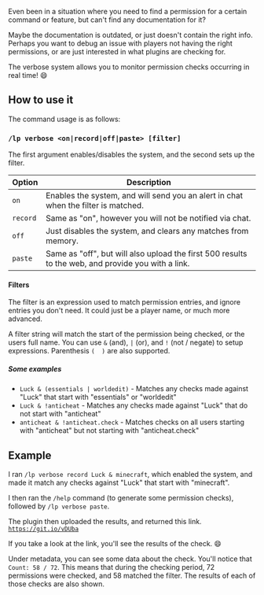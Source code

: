 Even been in a situation where you need to find a permission for a certain command or feature, but can't find any documentation for it?

Maybe the documentation is outdated, or just doesn't contain the right info. Perhaps you want to debug an issue with players not having the right permissions, or are just interested in what plugins are checking for.

The verbose system allows you to monitor permission checks occurring in real time! 😄 

## How to use it
The command usage is as follows:

### `/lp verbose <on|record|off|paste> [filter]`
The first argument enables/disables the system, and the second sets up the filter.

| Option   | Description |
|----------|-------------|
| `on`     | Enables the system, and will send you an alert in chat when the filter is matched. |
| `record` | Same as "on", however you will not be notified via chat. |
| `off`    | Just disables the system, and clears any matches from memory. |
| `paste`  | Same as "off", but will also upload the first 500 results to the web, and provide you with a link. |

#### Filters
The filter is an expression used to match permission entries, and ignore entries you don't need. It could just be a player name, or much more advanced.

A filter string will match the start of the permission being checked, or the users full name. You can use `&` (and), `|` (or), and `!` (not / negate) to setup expressions. Parenthesis `(  )` are also supported.

##### Some examples
* `Luck & (essentials | worldedit)` - Matches any checks made against "Luck" that start with "essentials" or "worldedit"
* `Luck & !anticheat` - Matches any checks made against "Luck" that do not start with "anticheat"
* `anticheat & !anticheat.check` - Matches checks on all users starting with "anticheat" but not starting with "anticheat.check"

## Example
I ran `/lp verbose record Luck & minecraft`, which enabled the system, and made it match any checks against "Luck" that start with "minecraft".

I then ran the `/help` command (to generate some permission checks), followed by `/lp verbose paste`.

The plugin then uploaded the results, and returned this link. [`https://git.io/vDUba`](https://git.io/vDUba)

If you take a look at the link, you'll see the results of the check. 😄 

Under metadata, you can see some data about the check. You'll notice that `Count: 58 / 72`. This means that during the checking period, 72 permissions were checked, and 58 matched the filter. The results of each of those checks are also shown.






